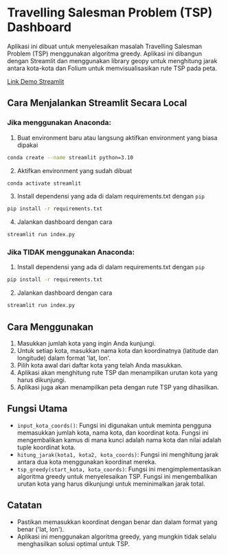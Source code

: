 # Travelling Salesman Problem (TSP) Dashboard

Aplikasi ini dibuat untuk menyelesaikan masalah Travelling Salesman Problem (TSP) menggunakan algoritma greedy. Aplikasi ini dibangun dengan Streamlit dan menggunakan library geopy untuk menghitung jarak antara kota-kota dan Folium untuk memvisualisasikan rute TSP pada peta.

[Link Demo Streamlit](https://travelling-salesman-problem.streamlit.app/)

## Cara Menjalankan Streamlit Secara Local

### Jika menggunakan Anaconda:
1. Buat environment baru atau langsung aktifkan environment yang biasa dipakai
```bash
conda create --name streamlit python=3.10
```
2. Aktifkan environment yang sudah dibuat
```bash
conda activate streamlit
```
3. Install dependensi yang ada di dalam requirements.txt dengan `pip`
```bash
pip install -r requirements.txt
```
4. Jalankan dashboard dengan cara
```bash
streamlit run index.py
```

### Jika **TIDAK** menggunakan Anaconda:
1. Install dependensi yang ada di dalam requirements.txt dengan `pip`
```bash
pip install -r requirements.txt
```
2. Jalankan dashboard dengan cara
```bash
streamlit run index.py
```

## Cara Menggunakan

1. Masukkan jumlah kota yang ingin Anda kunjungi.
2. Untuk setiap kota, masukkan nama kota dan koordinatnya (latitude dan longitude) dalam format 'lat, lon'.
3. Pilih kota awal dari daftar kota yang telah Anda masukkan.
4. Aplikasi akan menghitung rute TSP dan menampilkan urutan kota yang harus dikunjungi.
5. Aplikasi juga akan menampilkan peta dengan rute TSP yang dihasilkan.

## Fungsi Utama

- `input_kota_coords()`: Fungsi ini digunakan untuk meminta pengguna memasukkan jumlah kota, nama kota, dan koordinat kota. Fungsi ini mengembalikan kamus di mana kunci adalah nama kota dan nilai adalah tuple koordinat kota.
- `hitung_jarak(kota1, kota2, kota_coords)`: Fungsi ini menghitung jarak antara dua kota menggunakan koordinat mereka.
- `tsp_greedy(start_kota, kota_coords)`: Fungsi ini mengimplementasikan algoritma greedy untuk menyelesaikan TSP. Fungsi ini mengembalikan urutan kota yang harus dikunjungi untuk meminimalkan jarak total.

## Catatan

- Pastikan memasukkan koordinat dengan benar dan dalam format yang benar ('lat, lon').
- Aplikasi ini menggunakan algoritma greedy, yang mungkin tidak selalu menghasilkan solusi optimal untuk TSP.
